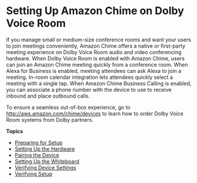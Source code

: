 # Setting Up Amazon Chime on Dolby Voice Room<a name="setup-dolby"></a>

If you manage small or medium\-size conference rooms and want your users to join meetings conveniently, Amazon Chime offers a native or first\-party meeting experience on Dolby Voice Room audio and video conferencing hardware\. When Dolby Voice Room is enabled with Amazon Chime, users can join an Amazon Chime meeting quickly from a conference room\. When Alexa for Business is enabled, meeting attendees can ask Alexa to join a meeting\. In\-room calendar integration lets attendees quickly select a meeting with a single tap\. When Amazon Chime Business Calling is enabled, you can associate a phone number with the device to use to receive inbound and place outbound calls\.

To ensure a seamless out\-of\-box experience, go to [http://aws\.amazon\.com/chime/devices](http://aws.amazon.com/chime/devices) to learn how to order Dolby Voice Room systems from Dolby partners\.

**Topics**
+ [Preparing for Setup](prepare-setup.md)
+ [Setting Up the Hardware](setup-hardware.md)
+ [Pairing the Device](pair-device.md)
+ [Setting Up the Whiteboard](setup-whiteboard.md)
+ [Verifying Device Settings](device-settings.md)
+ [Verifying Setup](verify-setup.md)